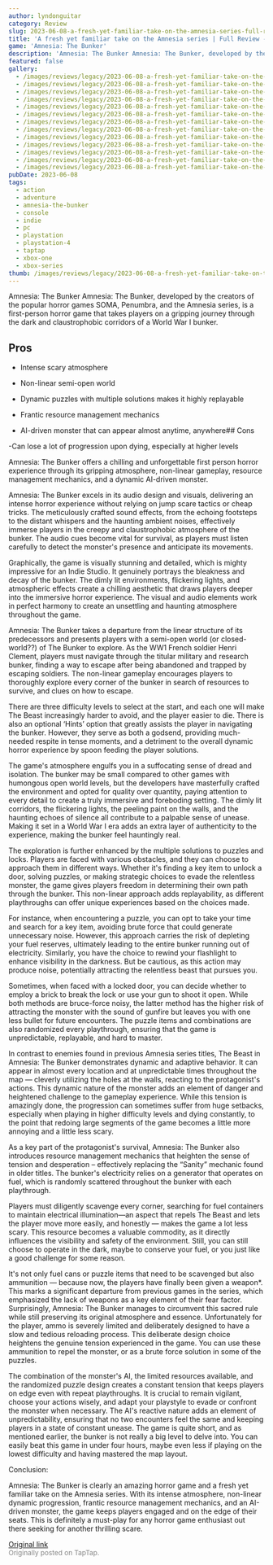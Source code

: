 ```yaml
---
author: lyndonguitar
category: Review
slug: 2023-06-08-a-fresh-yet-familiar-take-on-the-amnesia-series-full-review-amnesia-the-bunker
title: 'A fresh yet familiar take on the Amnesia series | Full Review - Amnesia: The Bunker'
game: 'Amnesia: The Bunker'
description: 'Amnesia: The Bunker Amnesia: The Bunker, developed by the creators of the popular horror games SOMA, Penumbra, and the Amnesia series, is a first-person horror game that takes players on a gripping journey through the dark and claustrophobic corridors of a World War I bunker.'
featured: false
gallery:
  - /images/reviews/legacy/2023-06-08-a-fresh-yet-familiar-take-on-the-amnesia-series--full-review---amnesia-the-bunker-0.avif
  - /images/reviews/legacy/2023-06-08-a-fresh-yet-familiar-take-on-the-amnesia-series--full-review---amnesia-the-bunker-1.avif
  - /images/reviews/legacy/2023-06-08-a-fresh-yet-familiar-take-on-the-amnesia-series--full-review---amnesia-the-bunker-2.avif
  - /images/reviews/legacy/2023-06-08-a-fresh-yet-familiar-take-on-the-amnesia-series--full-review---amnesia-the-bunker-3.avif
  - /images/reviews/legacy/2023-06-08-a-fresh-yet-familiar-take-on-the-amnesia-series--full-review---amnesia-the-bunker-4.avif
  - /images/reviews/legacy/2023-06-08-a-fresh-yet-familiar-take-on-the-amnesia-series--full-review---amnesia-the-bunker-5.avif
  - /images/reviews/legacy/2023-06-08-a-fresh-yet-familiar-take-on-the-amnesia-series--full-review---amnesia-the-bunker-6.avif
  - /images/reviews/legacy/2023-06-08-a-fresh-yet-familiar-take-on-the-amnesia-series--full-review---amnesia-the-bunker-7.avif
  - /images/reviews/legacy/2023-06-08-a-fresh-yet-familiar-take-on-the-amnesia-series--full-review---amnesia-the-bunker-8.avif
  - /images/reviews/legacy/2023-06-08-a-fresh-yet-familiar-take-on-the-amnesia-series--full-review---amnesia-the-bunker-9.avif
  - /images/reviews/legacy/2023-06-08-a-fresh-yet-familiar-take-on-the-amnesia-series--full-review---amnesia-the-bunker-10.avif
  - /images/reviews/legacy/2023-06-08-a-fresh-yet-familiar-take-on-the-amnesia-series--full-review---amnesia-the-bunker-11.avif
  - /images/reviews/legacy/2023-06-08-a-fresh-yet-familiar-take-on-the-amnesia-series--full-review---amnesia-the-bunker-12.avif
pubDate: 2023-06-08
tags:
  - action
  - adventure
  - amnesia-the-bunker
  - console
  - indie
  - pc
  - playstation
  - playstation-4
  - taptap
  - xbox-one
  - xbox-series
thumb: /images/reviews/legacy/2023-06-08-a-fresh-yet-familiar-take-on-the-amnesia-series--full-review---amnesia-the-bunker-0.avif
---
```


Amnesia: The Bunker
Amnesia: The Bunker, developed by the creators of the popular horror games SOMA, Penumbra, and the Amnesia series, is a first-person horror game that takes players on a gripping journey through the dark and claustrophobic corridors of a World War I bunker.




## Pros



- Intense scary atmosphere


- Non-linear semi-open world


- Dynamic puzzles with multiple solutions makes it highly replayable


- Frantic resource management mechanics


- AI-driven monster that can appear almost anytime, anywhere## Cons


-Can lose a lot of progression upon dying, especially at higher levels

Amnesia: The Bunker offers a chilling and unforgettable first person horror experience through its gripping atmosphere, non-linear gameplay, resource management mechanics, and a dynamic AI-driven monster.

Amnesia: The Bunker excels in its audio design and visuals, delivering an intense horror experience without relying on jump scare tactics or cheap tricks. The meticulously crafted sound effects, from the echoing footsteps to the distant whispers and the haunting ambient noises, effectively immerse players in the creepy and claustrophobic atmosphere of the bunker. The audio cues become vital for survival, as players must listen carefully to detect the monster's presence and anticipate its movements.

Graphically, the game is visually stunning and detailed, which is mighty impressive for an Indie Studio. It genuinely portrays the bleakness and decay of the bunker. The dimly lit environments, flickering lights, and atmospheric effects create a chilling aesthetic that draws players deeper into the immersive horror experience. The visual and audio elements work in perfect harmony to create an unsettling and haunting atmosphere throughout the game.

Amnesia: The Bunker takes a departure from the linear structure of its predecessors and presents players with a semi-open world (or closed-world??) of The Bunker to explore. As the WW1 French soldier Henri Clement, players must navigate through the titular military and research bunker, finding a way to escape after being abandoned and trapped by escaping soldiers. The non-linear gameplay encourages players to thoroughly explore every corner of the bunker in search of resources to survive, and clues on how to escape.

There are three difficulty levels to select at the start, and each one will make The Beast increasingly harder to avoid, and the player easier to die. There is also an optional ‘Hints’ option that greatly assists the player in navigating the bunker. However, they serve as both a godsend, providing much-needed respite in tense moments, and a detriment to the overall dynamic horror experience by spoon feeding the player solutions.

The game's atmosphere engulfs you in a suffocating sense of dread and isolation. The bunker may be small compared to other games with humongous open world levels, but the developers have masterfully crafted the environment and opted for quality over quantity, paying attention to every detail to create a truly immersive and foreboding setting. The dimly lit corridors, the flickering lights, the peeling paint on the walls, and the haunting echoes of silence all contribute to a palpable sense of unease. Making it set in a World War I era adds an extra layer of authenticity to the experience, making the bunker feel hauntingly real.

The exploration is further enhanced by the multiple solutions to puzzles and locks. Players are faced with various obstacles, and they can choose to approach them in different ways. Whether it's finding a key item to unlock a door, solving puzzles, or making strategic choices to evade the relentless monster, the game gives players freedom in determining their own path through the bunker. This non-linear approach adds replayability, as different playthroughs can offer unique experiences based on the choices made.

For instance, when encountering a puzzle, you can opt to take your time and search for a key item, avoiding brute force that could generate unnecessary noise. However, this approach carries the risk of depleting your fuel reserves, ultimately leading to the entire bunker running out of electricity. Similarly, you have the choice to rewind your flashlight to enhance visibility in the darkness. But be cautious, as this action may produce noise, potentially attracting the relentless beast that pursues you.

Sometimes, when faced with a locked door, you can decide whether to employ a brick to break the lock or use your gun to shoot it open. While both methods are bruce-force noisy, the latter method has the higher risk of attracting the monster with the sound of gunfire but leaves you with one less bullet for future encounters. The puzzle items and combinations are also randomized every playthrough, ensuring that the game is unpredictable, replayable, and hard to master.

In contrast to enemies found in previous Amnesia series titles, The Beast in Amnesia: The Bunker demonstrates dynamic and adaptive behavior. It can appear in almost every location and at unpredictable times throughout the map — cleverly utilizing the holes at the walls, reacting to the protagonist's actions. This dynamic nature of the monster adds an element of danger and heightened challenge to the gameplay experience. While this tension is amazingly done, the progression can sometimes suffer from huge setbacks, especially when playing in higher difficulty levels and dying constantly, to the point that redoing large segments of the game becomes a little more annoying and a little less scary.

As a key part of the protagonist's survival, Amnesia: The Bunker also introduces resource management mechanics that heighten the sense of tension and desperation – effectively replacing the “Sanity” mechanic found in older titles. The bunker's electricity relies on a generator that operates on fuel, which is randomly scattered throughout the bunker with each playthrough.

Players must diligently scavenge every corner, searching for fuel containers to maintain electrical illumination—an aspect that repels The Beast and lets the player move more easily, and honestly — makes the game a lot less scary. This resource becomes a valuable commodity, as it directly influences the visibility and safety of the environment. Still, you can still choose to operate in the dark, maybe to conserve your fuel, or you just like a good challenge for some reason.

It's not only fuel cans or puzzle items that need to be scavenged but also ammunition — because now, the players have finally been given a weapon*. This marks a significant departure from previous games in the series, which emphasized the lack of weapons as a key element of their fear factor. Surprisingly, Amnesia: The Bunker manages to circumvent this sacred rule while still preserving its original atmosphere and essence. Unfortunately for the player, ammo is severely limited and deliberately designed to have a slow and tedious reloading process. This deliberate design choice heightens the genuine tension experienced in the game. You can use these ammunition to repel the monster, or as a brute force solution in some of the puzzles.

The combination of the monster's AI, the limited resources available, and the randomized puzzle design creates a constant tension that keeps players on edge even with repeat playthroughs. It is crucial to remain vigilant, choose your actions wisely, and adapt your playstyle to evade or confront the monster when necessary. The AI's reactive nature adds an element of unpredictability, ensuring that no two encounters feel the same and keeping players in a state of constant unease. The game is quite short, and as mentioned earlier, the bunker is not really a big level to delve into. You can easily beat this game in under four hours, maybe even less if playing on the lowest difficulty and having mastered the map layout.

Conclusion:

Amnesia: The Bunker is clearly an amazing horror game and a fresh yet familiar take on the Amnesia series. With its intense atmosphere, non-linear dynamic progression, frantic resource management mechanics, and an AI-driven monster, the game keeps players engaged and on the edge of their seats. This is definitely a must-play for any horror game enthusiast out there seeking for another thrilling scare.

[Original link](https://www.taptap.io/post/5785281)<br><span style="font-size: 0.95em; color: #888;">Originally posted on TapTap.</span>
